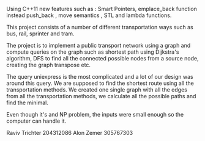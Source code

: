Using C++11 new features such as : Smart Pointers, emplace_back function instead push_back , move semantics , STL and lambda functions.

This project consists of a number of different transportation ways such as bus, rail, sprinter and tram.

The project is to implement a public transport network using a graph and compute queries on the graph such as shortest path using Dijkstra's algorithm, DFS to find all the connected possible nodes from a source node, creating the graph transpose etc.

The query uniexpress is the most complicated and a lot of our design was around this query. We are supposed to find the shortest route using all the transportation methods. We created one single graph with all the edges from all the transportation methods, we calculate all the possible paths and find the minimal.

Even though it's and NP problem, the inputs were small enough so the computer can handle it.

Raviv Trichter 204312086
Alon Zemer 305767303